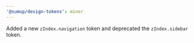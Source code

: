 ```yaml
---
'@sumup/design-tokens': minor
---
```


Added a new `zIndex.navigation` token and deprecated the `zIndex.sidebar` token.
